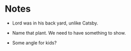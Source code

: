 # Notes

- Lord was in his back yard, unlike Catsby.

- Name that plant. We need to have something to show. 

- Some angle for kids?



